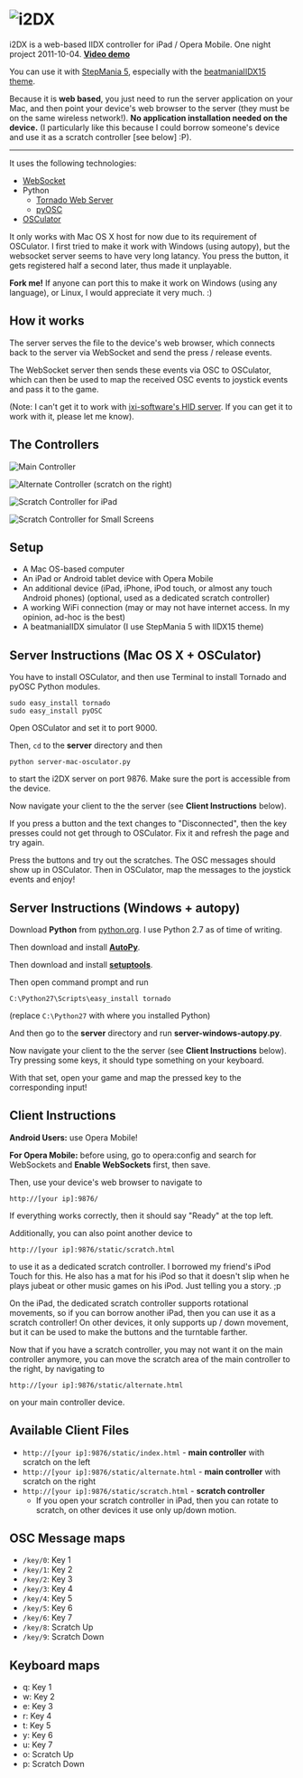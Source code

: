 ![i2DX](http://dl.dropbox.com/u/25097375/Documentation%20Images/i2DX/i2DX.png)
=======

i2DX is a web-based IIDX controller for iPad / Opera Mobile. One night project 2011-10-04. [__Video demo__](http://www.youtube.com/watch?v=C3cZsZYK4Jo)

You can use it with [StepMania 5](http://www.stepmania.com/), especially with the
[beatmaniaIIDX15 theme](http://www.stepmania.com/forums/showthread.php?28308-SM5-beatmaniaIIDX15-theme-and-noteskin&p=195991#post195991).

Because it is __web based__, you just need to run the server application on your Mac, and then point your device's
web browser to the server (they must be on the same wireless network!).
__No application installation needed on the device.__ (I particularly like this because I could borrow
someone's device and use it as a scratch controller [see below] :P).

--------------

It uses the following technologies:

* [WebSocket](http://websocket.org/)
* Python
	* [Tornado Web Server](http://www.tornadoweb.org/)
	* [pyOSC](https://trac.v2.nl/wiki/pyOSC)
* [OSCulator](http://www.osculator.net/)

It only works with Mac OS X host for now due to its requirement of OSCulator.
I first tried to make it work with Windows (using autopy),
but the websocket server seems to have very long latancy. You press the button,
it gets registered half a second later, thus made it unplayable.

__Fork me!__ If anyone can port this to make it work on Windows (using any language),
or Linux, I would appreciate it very much. :)




How it works
------------

The server serves the file to the device's web browser, which connects back to
the server via WebSocket and send the press / release events.

The WebSocket server then sends these events via OSC to OSCulator, which can then be used to
map the received OSC events to joystick events and pass it to the game.

(Note: I can't get it to work with [ixi-software's HID server](http://www.ixi-audio.net/content/body_backyard_python.html).
If you can get it to work with it, please let me know).



The Controllers
---------------

![Main Controller](http://dl.dropbox.com/u/25097375/Documentation%20Images/i2DX/Main.png?x=1)

![Alternate Controller (scratch on the right)](http://dl.dropbox.com/u/25097375/Documentation%20Images/i2DX/Alternate.png?x=1)

![Scratch Controller for iPad](http://dl.dropbox.com/u/25097375/Documentation%20Images/i2DX/Scratch2.png?x=1)

![Scratch Controller for Small Screens](http://dl.dropbox.com/u/25097375/Documentation%20Images/i2DX/Scratch.png?x=1)



Setup
-----

* A Mac OS-based computer
* An iPad or Android tablet device with Opera Mobile
* An additional device (iPad, iPhone, iPod touch, or almost any touch Android phones) (optional, used as a dedicated scratch controller)
* A working WiFi connection (may or may not have internet access. In my opinion, ad-hoc is the best)
* A beatmaniaIIDX simulator (I use StepMania 5 with IIDX15 theme)



Server Instructions (Mac OS X + OSCulator)
------------------------------------------

You have to install OSCulator, and then use Terminal to install Tornado and pyOSC Python modules.

    sudo easy_install tornado
    sudo easy_install pyOSC

Open OSCulator and set it to port 9000.

Then, `cd` to the __server__ directory and then

    python server-mac-osculator.py

to start the i2DX server on port 9876. Make sure the port is accessible from the device.

Now navigate your client to the the server (see __Client Instructions__ below).

If you press a button and the text changes to "Disconnected", then the key presses
could not get through to OSCulator. Fix it and refresh the page and try again.

Press the buttons and try out the scratches. The OSC messages should show up in OSCulator.
Then in OSCulator, map the messages to the joystick events and enjoy!





Server Instructions (Windows + autopy)
--------------------------------------

Download __Python__ from [python.org](http://python.org/download/). I use Python 2.7 as of time of writing.

Then download and install [__AutoPy__](http://pypi.python.org/pypi/autopy/).

Then download and install [__setuptools__](pypi.python.org/pypi/setuptools).

Then open command prompt and run

    C:\Python27\Scripts\easy_install tornado

(replace `C:\Python27` with where you installed Python)

And then go to the __server__ directory and run __server-windows-autopy.py__.

Now navigate your client to the the server (see __Client Instructions__ below).
Try pressing some keys, it should type something on your keyboard.

With that set, open your game and map the pressed key to the corresponding input!





Client Instructions
-------------------

__Android Users:__ use Opera Mobile!

__For Opera Mobile:__ before using, go to opera:config and search for WebSockets
and __Enable WebSockets__ first, then save.

Then, use your device's web browser to navigate to

    http://[your ip]:9876/

If everything works correctly, then it should say "Ready" at the top left.

Additionally, you can also point another device to

    http://[your ip]:9876/static/scratch.html

to use it as a dedicated scratch controller. I borrowed my friend's iPod Touch for this.
He also has a mat for his iPod so that it doesn't slip when he plays jubeat or other music
games on his iPod. Just telling you a story. ;p

On the iPad, the dedicated scratch controller supports rotational movements, so if you
can borrow another iPad, then you can use it as a scratch controller! On other devices, it
only supports up / down movement, but it can be used to make the buttons and the turntable farther.

Now that if you have a scratch controller, you may not want it on the main controller anymore,
you can move the scratch area of the main controller to the right, by navigating to

    http://[your ip]:9876/static/alternate.html

on your main controller device.




Available Client Files
----------------------

* `http://[your ip]:9876/static/index.html` - __main controller__ with scratch on the left
* `http://[your ip]:9876/static/alternate.html` - __main controller__ with scratch on the right
* `http://[your ip]:9876/static/scratch.html` - __scratch controller__
    * If you open your scratch controller in iPad, then you can rotate to scratch,
	on other devices it use only up/down motion.



OSC Message maps
----------------

* `/key/0`: Key 1
* `/key/1`: Key 2
* `/key/2`: Key 3
* `/key/3`: Key 4
* `/key/4`: Key 5
* `/key/5`: Key 6
* `/key/6`: Key 7
* `/key/8`: Scratch Up
* `/key/9`: Scratch Down



Keyboard maps
-------------

* q: Key 1
* w: Key 2
* e: Key 3
* r: Key 4
* t: Key 5
* y: Key 6
* u: Key 7
* o: Scratch Up
* p: Scratch Down

